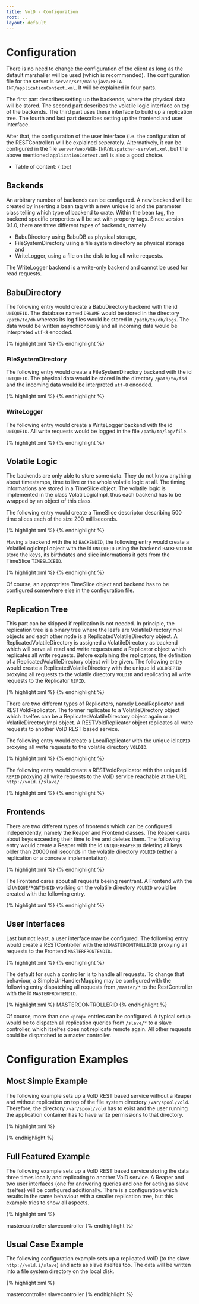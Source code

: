 ```yaml
---
title: VolD - Configuration
root: ..
layout: default
---
```




Configuration
=============

There is no need to change the configuration of the client as long as the default marshaller will be used (which is recommended).
The configuration file for the server is `server/src/main/java/META-INF/applicationContext.xml`.
It will be explained in four parts.

The first part describes setting up the backends, where the physical data will be stored.
The second part describes the volatile logic interface on top of the backends.
The third part uses these interface to build up a replication tree.
The fourth and last part describes setting up the frontend and user interface.

After that, the configuration of the user interface (i.e. the configuration of the RESTController) will be explained seperately.
Alternatively, it can be configured in the file `server/web/WEB-INF/dispatcher-servlet.xml`, but the above mentioned `applicationContext.xml` is also a good choice.

* Table of content:
{:toc}

## Backends

An arbitrary number of backends can be configured.
A new backend will be created by inserting a bean tag with a new unique id and the parameter class telling which type of backend to crate.
Within the bean tag, the backend specific properties will be set with property tags.
Since version 0.1.0, there are three different types of backends, namely

- BabuDirectory using BabuDB as physical storage,
- FileSystemDirectory using a file system directory as physical storage and
- WriteLogger, using a file on the disk to log all write requests.

The WriteLogger backend is a write-only backend and cannot be used for read requests.

## BabuDirectory

The following entry would create a BabuDirectory backend with the id `UNIQUEID`.
The database named `DBNAME` would be stored in the directory `/path/to/db` whereas its log files would be stored in `/path/to/db/logs`.
The data would be written asynchronously and all incoming data would be interpreted `utf-8` encoded.
 
{% highlight xml %}
    <bean id="UNIQUEID" class="de.zib.vold.backend.BabuDirectory">
        <property name="databaseName" value="DBNAME" />
        <property name="dir" value="/path/to/db" />
        <property name="logDir" value="/path/to/db/logs" />
        <property name="sync" value="ASYNC" />
        <property name="enc" value="utf-8" />
    </bean>
{% endhighlight %}

### FileSystemDirectory

The following entry would create a FileSystemDirectory backend with the id `UNIQUEID`.
The physical data would be stored in the directory `/path/to/fsd` and the incoming data would be interpreted `utf-8` encoded.

{% highlight xml %}
    <bean id="UNIQUEID" class="de.zib.vold.backend.FileSystemDirectory">
        <property name="rootPath" value="/path/to/fsd" />
        <property enc="utf-8" />
    </bean>
{% endhighlight %}

### WriteLogger

The following entry would create a WriteLogger backend with the id `UNIQUEID`.
All write requests would be logged in the file `/path/to/log/file`.

{% highlight xml %}
    <bean id="UNIQUEID" class="de.zib.vold.backend.WriteLogger">
        <property name="logfile" value="/path/to/log/file" />
    </bean>
{% endhighlight %}

## Volatile Logic

The backends are only able to store some data.
They do not know anything about timestamps, time to live or the whole volatile logic at all.
The timing informations are stored in a TimeSlice object.
The volatile logic is implemented in the class VolatilLogicImpl, thus each backend has to be wrapped by an object of this class.

The following entry would create a TimeSlice descriptor describing 500 time slices each of the size 200 milliseconds.

{% highlight xml %}
    <bean id="timesliceid" class="de.zib.vold.volatilelogic.TimeSlice">
        <property name="numberOfSlices" value="500" />
        <property name="timeSliceSize" value="200" />
    </bean>
{% endhighlight %}

Having a backend with the id `BACKENDID`, the following entry would create a VolatileLogicImpl object with the id `UNIQUEID` using the backend `BACKENDID` to store the keys, its birthdates and slice informations it gets from the TimeSlice `TIMESLICEID`.

{% highlight xml %}
    <bean id="UNIQUEID" class="de.zib.vold.volatilelogic.VolatileLogicImpl">
        <property name="backend" ref="BACKENDID" />
        <proeprty name="timeslice" ref="TIMESLICEID" />
    </bean>
{% endhighlight %}

Of course, an appropriate TimeSlice object and backend has to be configured somewhere else in the configuration file.

## Replication Tree

This part can be skipped if replication is not needed.
In principle, the replication tree is a binary tree where the leafs are VolatileDirectoryImpl objects and each other node is a ReplicatedVolatileDirectory object.
A ReplicatedVolatileDirectory is assigned a VolatileDirectory as backend which will serve all read and write requests and a Replicator object which replicates all write requests.
Before explaining the replicators, the definition of a ReplicatedVolatileDirectory object will be given.
The following entry would create a ReplicatedVolatileDirectory with the unique id `VOLDREPID` proxying all requests to the volatile directory `VOLDID` and replicating all write requests to the Replicator `REPID`.

{% highlight xml %}
    <bean id="VOLDREPID" class="de.zib.vold.volatilelogic.ReplicatedVolatileDirectory">
        <property name="directory" ref="VOLDID" />
        <property name="replicator" ref="REPID" />
    </bean>
{% endhighlight %}

There are two different types of Replicators, namely LocalReplicator and RESTVoldReplicator.
The former replicates to a VolatileDirectory object which itselfes can be a ReplicatedVolatileDirectory object again or a VolatileDirectoryImpl object.
A RESTVoldReplicator object replicates all write requests to another VolD REST based service.

The following entry would create a LocalReplicator with the unique id `REPID` proxying all write requests to the volatile directory `VOLDID`.

{% highlight xml %}
    <bean id="REPID" class="de.zib.vold.replication.LocalReplicator">
        <property name="replica" ref="VOLDID" />
    </bean>
{% endhighlight %}

The following entry would create a RESTVoldReplicator with the unique id `REPID` proxying all write requests to the VolD service reachable at the URL `http://vold.i/slave/`

{% highlight xml %}
    <bean id="REPID" class="de.zib.vold.replication.RESTVoldReplicator">
        <property name="baseURL" value="http://vold.i/slave/" />
    </bean>
{% endhighlight %}

## Frontends

There are two different types of frontends which can be configured independently, namely the Reaper and Frontend classes.
The Reaper cares about keys exceeding their time to live and deletes them.
The following entry would create a Reaper with the id `UNIQUEREAPERID` deleting all keys older than 20000 milliseconds in the volatile directory `VOLDID` (either a replication or a concrete implementation).

{% highlight xml %}
    <bean id="UNIQUEREAPERID" class="de.zib.vold.frontend.Reaper">
        <property name="TTL" value="20000" />
        <property name="volatileDirectory" ref="VOLDID" />
    </bean>
{% endhighlight %}

The Frontend cares about all requests beeing reentrant.
A Frontend with the id `UNIQUEFRONTENDID` working on the volatile directory `VOLDID` would be created with the following entry.

{% highlight xml %}
    <bean id="UNIQUEFRONTENDID" class="de.zib.vold.frontend.Frontend">
        <property name="volatileDirectory" ref="VOLDID" />
    </bean>
{% endhighlight %}

## User Interfaces

Last but not least, a user interface may be configured.
The following entry would create a RESTController with the id `MASTERCONTROLLERID` proxying all requests to the Frontend `MASTERFRONTENDID`.

{% highlight xml %}
    <bean id="MASTERCONTROLLERID" class="de.zib.vold.userInterface.RESTController">
        <property name="frontend" ref="MASTERFRONTENDID" />
    </bean>
{% endhighlight %}

The default for such a controller is to handle all requests.
To change that behaviour, a SimpleUrlHandlerMapping may be configured with the following entry dispatching all requests from `/master/*` to the RestController with the id `MASTERFRONTENDID`.

{% highlight xml %}
    <bean class="org.springframework.web.servlet.handler.SimpleUrlHandlerMapping">
        <property name="mappings">
            <props>
                <prop key="/master/*">MASTERCONTROLLERID</prop>
            </props>
        </property>
    </bean>
{% endhighlight %}

Of course, more than one `<prop>` entries can be configured.
A typical setup would be to dispatch all replication queries from `/slave/*` to a slave controller, which itselfes does not replicate remote again.
All other requests could be dispatched to a master controller.

Configuration Examples
======================

## Most Simple Example

The following example sets up a VolD REST based service without a Reaper and without replication on top of the file system directory `/var/spool/vold`.
Therefore, the directory `/var/spool/vold` has to exist and the user running the application container has to have write permissions to that directory.

{% highlight xml %}
<bean id="backend" class="de.zib.vold.backend.FileSystemDirectory">
    <property name="rootPath" value="/var/spool/vold" />
    <property name="enc" value="utf-8" />
</bean>

<bean id="timeslice" class="de.zib.vold.volatilelogic.TimeSlice">
    <property name="numberOfSlices" value="60" />
    <property name="timeSliceSize" value="1000" />
    <!-- these values are choosen arbitrarily -->
</bean>

<bean id="voldi" class="de.zib.vold.volatilelogic.VolatileDirectoryImpl">
    <property name="timeslice" ref="timeslice" />
    <property name="backend" ref="backend" />
</bean>

<bean id="frontend" class="de.zib.vold.frontend.Frontend">
    <property name="volatileDirectory" ref="voldi" />
</bean>

<bean id="controller" class="de.zib.vold.userInterface.RESTController">
    <property name="frontend" ref="frontend" />
</bean>
{% endhighlight %}

## Full Featured Example

The following example sets up a VolD REST based service storing the data three times locally and replicating to another VolD service.
A Reaper and two user interfaces (one for answering queries and one for acting as slave itselfes) will be configured additionally.
There is a configuration which results in the same behaviour with a smaller replication tree, but this example tries to show all aspects.

{% highlight xml %}
<!-- --------------- BACKEND ------------------ -->

<bean id="backendfs" class="de.zib.vold.backend.FileSystemDirectory">
    <property name="rootPath" value="/var/spool/vold/fs/" />
    <property name="enc" value="utf-8" />
</bean>
<bean id="voldifs" class="de.zib.vold.volatilelogic.VolatileDirectoryImpl">
    <property name="timeslice" ref="timeslice" />
    <property name="backend" ref="backendfs" />
</bean>

<bean id="backendbabu" class="de.zib.vold.backend.BabuDirectory">
    <property name="databaseName" value="vold" />
    <property name="dir" value="/var/spool/vold/babu/" />
    <property name="logDir" value="/var/spool/vold/babu/logs/" />
    <property name="sync" value="ASYNC" />
    <property name="enc" value="utf-8" />
</bean>
<bean id="voldibabu" class="de.zib.vold.volatilelogic.VolatileDirectoryImpl">
    <property name="timeslice" ref="timeslice" />
    <property name="backend" ref="backendbabu" />
</bean>

<bean id="backendlogger" class="de.zib.vold.backend.WriteLogger">
    <property name="rootPath" value="/var/spool/vold/write.logs" />
    <property name="enc" value="utf-8" />
</bean>
<bean id="voldilogger" class="de.zib.vold.volatilelogic.VolatileDirectoryImpl">
    <property name="timeslice" ref="timeslice" />
    <property name="backend" ref="backendlogger" />
</bean>

<bean id="timeslice" class="de.zib.vold.volatilelogic.TimeSlice">
    <property name="numberOfSlices" value="60" />
    <property name="timeSliceSize" value="1000" />
</bean>

<!-- ---------- REPLICATION TREE -------------- -->

<!-- SLAVE TREE -->

<bean id="localreplogger" class="de.zib.vold.replication.LocalReplicator">
    <property name="replica" ref="voldilogger" />
</bean>

<bean id="repslave2" class="de.zib.vold.volatilelogic.ReplicatedVolatileLogic">
    <property name="directory" ref="voldibabu" />
    <property name="replicator" ref="localreplogger" />
</bean>

<bean id="localrepslave" class="de.zib.vold.replication.LocalReplicator">
    <property name="replica" ref="reslave2" />
</bean>

<bean id="voldislave" class="de.zib.vold.volatilelogic.ReplicatedVolatileDirectory">
    <property name="directory" ref="voldifs" />
    <property name="replicator" ref="localrepslave" />
</bean>

<!-- MASTER TREE ON TOP OF SLAVE TREE -->

<bean id="remoterep2" class="de.zib.vold.replication.RESTVoldReplicator">
    <property name="baseURL" value="http://vold.i/slave/" />
</bean>

<bean id="repmaster2" class="de.zib.vold.volatilelogic.ReplicatedVolatileDirectory">
    <property name="directory" ref="voldislave" />
    <property name="replicator" ref="remoterep2" />
</bean>

<bean id="remoterep1" class="de.zib.vold.replication.RESTVoldReplicator">
    <property name="baseURL" value="http://vold.i2/slave/" />
</bean>

<bean id="voldimaster" class="de.zib.vold.volatilelogic.ReplicatedVolatileDirectory">
    <property name="directory" ref="repmaster2" />
    <property name="replicator" ref="remoterep1" />
</bean>

<!-- ----- FRONTEND AND USER INTERFACE -------- -->

<bean id="reaper" class="de.zib.vold.frontend.Reaper">
    <property name="TTL" value="3600000" /> <!-- one hour -->
    <property name="volatileDirectory" ref="voldislave" />
</bean>

<bean id="masterfrontend" class="de.zib.vold.frontend.Frontend">
    <property name="volatileDirectory" ref="voldimaster" />
</bean>

<bean id="mastercontroller" class="de.zib.vold.userInterface.RESTController">
    <property name="frontend" ref="masterfrontend" />
</bean>

<bean id="slavefrontend" class="de.zib.vold.frontend.Frontend">
    <property name="volatileDirectory" ref="voldislave" />
</bean>

<bean id="slavecontroller" class="de.zib.vold.userInterface.RESTController">
    <property name="frontend" ref="slavefrontend" />
</bean>

<bean class="org.springframework.web.servlet.handler.SimpleUrlHandlerMapping">
    <property name="mappings">
        <props>
            <prop key="/*">mastercontroller</prop>
            <prop key="/slave/*">slavecontroller</prop>
        </props>
    </property>
</bean>
{% endhighlight %}

## Usual Case Example

The following configuration example sets up a replicated VolD (to the slave `http://vold.i/slave`) and acts as slave itselfes too.
The data will be written into a file system directory on the local disk.

{% highlight xml %}
<!-- --------------- BACKEND ------------------ -->

<bean id="backend" class="de.zib.vold.backend.FileSystemDirectory">
    <property name="rootPath" value="/var/spool/vold" />
    <property name="enc" value="utf-8" />
</bean>

<bean id="timeslice" class="de.zib.vold.volatilelogic.TimeSlice">
    <property name="numberOfSlices" value="60" />
    <property name="timeSliceSize" value="1000" />
</bean>

<bean id="voldi" class="de.zib.vold.volatilelogic.VolatileDirectoryImpl">
    <property name="timeslice" ref="timeslice" />
    <property name="backend" ref="backend" />
</bean>

<!-- ---------- REPLICATION TREE -------------- -->

<bean id="slave" class="de.zib.vold.replication.RESTVoldReplicator">
    <property name="baseURL" value="http://vold.i/slave" />
</bean>

<bean id="voldimaster" class="de.zib.vold.volatilelogic.ReplicatedVolatileDirectory">
    <property name="directory" ref="voldi" />
    <property name="replicator" ref="slave" />
</bean>

<!-- ----- FRONTEND AND USER INTERFACE -------- -->

<bean id="reaper" class="de.zib.vold.frontend.Reaper">
    <property name="TTL" value="3600000" /> <!-- one hour -->
    <property name="volatileDirectory" ref="voldi" />
</bean>

<bean id="masterfrontend" class="de.zib.vold.frontend.Frontend">
    <property name="volatileDirectory" ref="voldimaster" />
</bean>

<bean id="mastercontroller" class="de.zib.vold.userInterface.RESTController">
    <property name="frontend" ref="masterfrontend" />
</bean>

<bean id="slavefrontend" class="de.zib.vold.frontend.Frontend">
    <property name="volatileDirectory" ref="voldi" />
</bean>

<bean id="slavecontroller" class="de.zib.vold.userInterface.RESTController">
    <property name="frontend" ref="slavefrontend" />
</bean>

<bean class="org.springframework.web.servlet.handler.SimpleUrlHandlerMapping">
    <property name="mappings">
        <props>
            <prop key="/*">mastercontroller</prop>
            <prop key="/slave/*">slavecontroller</prop>
        </props>
    </property>
</bean>
{% endhighlight %}


